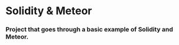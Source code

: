<h1> Solidity &amp; Meteor </h1>

<h3> Project that goes through a basic example of Solidity and Meteor. </h3>